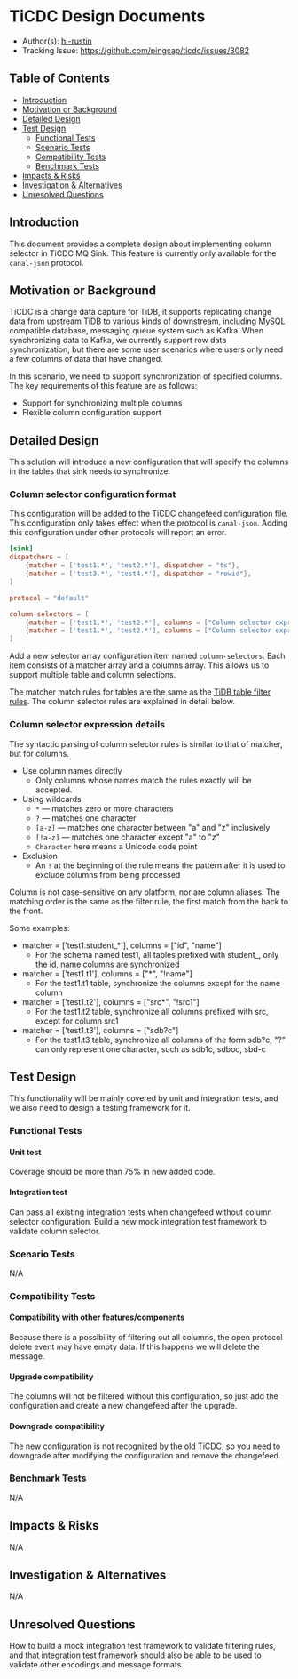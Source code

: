 # TiCDC Design Documents

- Author(s): [hi-rustin](https://github.com/hi-rustin)
- Tracking Issue: https://github.com/pingcap/ticdc/issues/3082

## Table of Contents

- [Introduction](#introduction)
- [Motivation or Background](#motivation-or-background)
- [Detailed Design](#detailed-design)
- [Test Design](#test-design)
  - [Functional Tests](#functional-tests)
  - [Scenario Tests](#scenario-tests)
  - [Compatibility Tests](#compatibility-tests)
  - [Benchmark Tests](#benchmark-tests)
- [Impacts & Risks](#impacts--risks)
- [Investigation & Alternatives](#investigation--alternatives)
- [Unresolved Questions](#unresolved-questions)

## Introduction

This document provides a complete design about implementing column selector in TiCDC MQ Sink. This feature is currently only available for the `canal-json` protocol.

## Motivation or Background

TiCDC is a change data capture for TiDB, it supports replicating change data from upstream TiDB to various kinds of downstream, including MySQL compatible database, messaging queue system such as Kafka. When synchronizing data to Kafka, we currently support row data synchronization, but there are some user scenarios where users only need a few columns of data that have changed.

In this scenario, we need to support synchronization of specified columns. The key requirements of this feature are as follows:

- Support for synchronizing multiple columns
- Flexible column configuration support

## Detailed Design

This solution will introduce a new configuration that will specify the columns in the tables that sink needs to synchronize.

### Column selector configuration format

This configuration will be added to the TiCDC changefeed configuration file. This configuration only takes effect when the protocol is `canal-json`. Adding this configuration under other protocols will report an error.

```toml
[sink]
dispatchers = [
    {matcher = ['test1.*', 'test2.*'], dispatcher = "ts"},
    {matcher = ['test3.*', 'test4.*'], dispatcher = "rowid"},
]

protocol = "default"

column-selectors = [
    {matcher = ['test1.*', 'test2.*'], columns = ["Column selector expression"]},
    {matcher = ['test1.*', 'test2.*'], columns = ["Column selector expression"]},
]
```

Add a new selector array configuration item named `column-selectors`. Each item consists of a matcher array and a
columns array. This allows us to support multiple table and column selections.

The matcher match rules for tables are the same as the [TiDB table filter rules]. The column selector rules are
explained in detail below.

### Column selector expression details

The syntactic parsing of column selector rules is similar to that of matcher, but for columns.

- Use column names directly
  - Only columns whose names match the rules exactly will be accepted.
- Using wildcards
  - `*` — matches zero or more characters
  - `?` — matches one character
  - `[a-z]` — matches one character between "a" and "z" inclusively
  - `[!a-z]` — matches one character except "a" to "z"
  - `Character` here means a Unicode code point
- Exclusion
  - An `!` at the beginning of the rule means the pattern after it is used to exclude columns from being processed

Column is not case-sensitive on any platform, nor are column aliases. The matching order is the same as the filter rule, the first match from the back to the front.

Some examples:

- matcher = ['test1.student_*'], columns = ["id", "name"]
  - For the schema named test1, all tables prefixed with student\_, only the id, name columns are synchronized
- matcher = ['test1.t1'], columns = ["*", "!name"]
  - For the test1.t1 table, synchronize the columns except for the name column
- matcher = ['test1.t2'], columns = ["src*", "!src1"]
  - For the test1.t2 table, synchronize all columns prefixed with src, except for column src1
- matcher = ['test1.t3'], columns = ["sdb?c"]
  - For the test1.t3 table, synchronize all columns of the form sdb?c, "?" can only represent one character, such as sdb1c, sdboc, sbd-c

## Test Design

This functionality will be mainly covered by unit and integration tests, and we also need to design a testing framework for it.

### Functional Tests

#### Unit test

Coverage should be more than 75% in new added code.

#### Integration test

Can pass all existing integration tests when changefeed without column selector configuration.
Build a new mock integration test framework to validate column selector.

### Scenario Tests

N/A

### Compatibility Tests

#### Compatibility with other features/components

Because there is a possibility of filtering out all columns, the open protocol delete event may have empty data. If this happens we will delete the message.

#### Upgrade compatibility

The columns will not be filtered without this configuration, so just add the configuration and create a new changefeed after the upgrade.

#### Downgrade compatibility

The new configuration is not recognized by the old TiCDC, so you need to downgrade after modifying the configuration and remove the changefeed.

### Benchmark Tests

N/A

## Impacts & Risks

N/A

## Investigation & Alternatives

N/A

## Unresolved Questions

How to build a mock integration test framework to validate filtering rules, and that integration test framework should also be able to be used to validate other encodings and message formats.

[tidb table filter rules]: https://docs.pingcap.com/tidb/stable/table-filter#syntax
